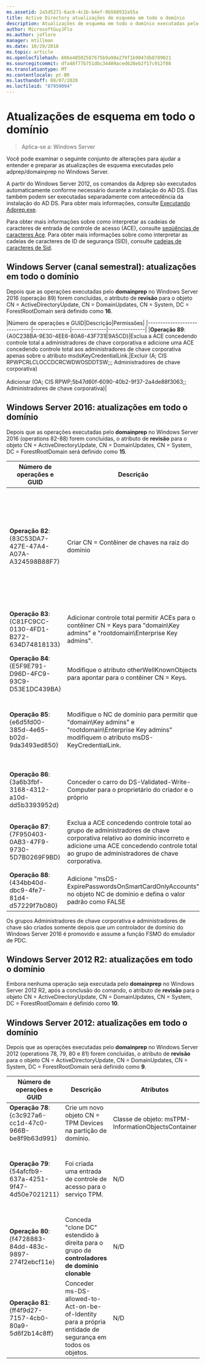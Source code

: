 ```yaml
---
ms.assetid: 2a5d5271-6ac6-4c1b-b4ef-9b568932a55a
title: Active Directory atualizações de esquema em todo o domínio
description: Atualizações de esquema em todo o domínio executadas pelo adprep/domainprep ao promover um controlador de domínio
author: MicrosoftGuyJFlo
ms.author: joflore
manager: mtillman
ms.date: 10/29/2018
ms.topic: article
ms.openlocfilehash: 606e48502587675b9a98e279f1b9047db8789021
ms.sourcegitcommit: dfa48f77b751dbc34409aced628eb2f17c912f08
ms.translationtype: MT
ms.contentlocale: pt-BR
ms.lasthandoff: 08/07/2020
ms.locfileid: "87959094"
---
```

# <a name="domain-wide-schema-updates"></a>Atualizações de esquema em todo o domínio

>Aplica-se a: Windows Server

Você pode examinar o seguinte conjunto de alterações para ajudar a entender e preparar as atualizações de esquema executadas pelo adprep/domainprep no Windows Server.

A partir do Windows Server 2012, os comandos da Adprep são executados automaticamente conforme necessário durante a instalação do AD DS. Elas também podem ser executadas separadamente com antecedência da instalação do AD DS. Para obter mais informações, consulte [Executando Adprep.exe](/previous-versions/windows/it-pro/windows-server-2008-R2-and-2008/dd464018(v=ws.10)).

Para obter mais informações sobre como interpretar as cadeias de caracteres de entrada de controle de acesso (ACE), consulte [seqüências de caracteres Ace](/windows/win32/secauthz/ace-strings). Para obter mais informações sobre como interpretar as cadeias de caracteres de ID de segurança (SID), consulte [cadeias de caracteres de Sid](/windows/win32/secauthz/sid-strings).

## <a name="windows-server-semi-annual-channel-domain-wide-updates"></a>Windows Server (canal semestral): atualizações em todo o domínio

Depois que as operações executadas pelo **domainprep** no Windows Server 2016 (operação 89) forem concluídas, o atributo de **revisão** para o objeto CN = ActiveDirectoryUpdate, CN = DomainUpdates, CN = System, DC = ForestRootDomain será definido como **16**.

|Número de operações e GUID|Descrição|Permissões|
|------------------------------|---------------|--------------|---------------|
|**Operação 89**: {A0C238BA-9E30-4EE6-80A6-43F731E9A5CD}|Exclua a ACE concedendo controle total a administradores de chave corporativa e adicione uma ACE concedendo controle total aos administradores de chave corporativa apenas sobre o atributo msdsKeyCredentialLink.|Excluir (A; CIS RPWPCRLCLOCCDCRCWDWOSDDTSW;;; Administradores de chave corporativa) <br /> <br />Adicionar (OA; CIS RPWP;5b47d60f-6090-40b2-9f37-2a4de88f3063;; Administradores de chave corporativa)|

## <a name="windows-server-2016-domain-wide-updates"></a>Windows Server 2016: atualizações em todo o domínio

Depois que as operações executadas pelo **domainprep** no Windows Server 2016 (operations 82-88) forem concluídas, o atributo de **revisão** para o objeto CN = ActiveDirectoryUpdate, CN = DomainUpdates, CN = System, DC = ForestRootDomain será definido como **15**.

|Número de operações e GUID|Descrição|Atributos|Permissões|
|------------------------------|---------------|--------------|---------------|
|**Operação 82**: {83C53DA7-427E-47A4-A07A-A324598B88F7}|Criar CN = Contêiner de chaves na raiz do domínio|-objectClass: contêiner<br />-Descrição: contêiner padrão para objetos de credencial de chave<br />-ShowInAdvancedViewOnly: TRUE|Um CIS RPWPCRLCLOCCDCRCWDWOSDDTSW;;; EUM<br />Um CIS RPWPCRLCLOCCDCRCWDWOSDDTSW;;;D Um<br />Um CIS RPWPCRLCLOCCDCRCWDWOSDDTSW;;; Sy<br />Um CIS RPWPCRLCLOCCDCRCWDWOSDDTSW;;;D 3D<br />Um CIS RPWPCRLCLOCCDCRCWDWOSDDTSW;;; COMANDOS|
|**Operação 83**: {C81FC9CC-0130-4FD1-B272-634D74818133}|Adicionar controle total permitir ACEs para o contêiner CN = Keys para "domain\Key admins" e "rootdomain\Enterprise Key admins".|N/D|Um CIS RPWPCRLCLOCCDCRCWDWOSDDTSW;;; Administradores de chaves)<br />Um CIS RPWPCRLCLOCCDCRCWDWOSDDTSW;;; Administradores de chave corporativa)|
|**Operação 84**: {E5F9E791-D96D-4FC9-93C9-D53E1DC439BA}|Modifique o atributo otherWellKnownObjects para apontar para o contêiner CN = Keys.|-otherWellKnownObjects: B:32:683A24E2E8164BD3AF86AC3C2CF3F981: CN = Keys,% WS|N/D|
|**Operação 85**: {e6d5fd00-385d-4e65-b02d-9da3493ed850}|Modifique o NC de domínio para permitir que "domain\Key admins" e "rootdomain\Enterprise Key admins" modifiquem o atributo msDS-KeyCredentialLink. |N/D|OA CIS RPWP;5b47d60f-6090-40b2-9f37-2a4de88f3063;; Administradores de chaves)<br />OA CIS RPWP;5b47d60f-6090-40b2-9f37-2a4de88f3063;; Os administradores de chave corporativa no domínio raiz, mas em domínios não raiz resultaram em uma ACE falsa relativa ao domínio com um SID não resolvível-527)|
|**Operação 86**: {3a6b3fbf-3168-4312-a10d-dd5b3393952d}|Conceder o carro do DS-Validated-Write-Computer para o proprietário do criador e o próprio|N/D|OA CIIO; SW; 9b026da6-0d3c-465c-8bee-5199d7165cba; bf967a86-0de6-11D0-a285-00aa003049e2; PS)<br />OA CIIO; SW; 9b026da6-0d3c-465c-8bee-5199d7165cba; bf967a86-0de6-11D0-a285-00aa003049e2; CO)|
|**Operação 87**: {7F950403-0AB3-47F9-9730-5D7B0269F9BD}|Exclua a ACE concedendo controle total ao grupo de administradores de chave corporativa relativo ao domínio incorreto e adicione uma ACE concedendo controle total ao grupo de administradores de chave corporativa. |N/D|Excluir (A; CIS RPWPCRLCLOCCDCRCWDWOSDDTSW;;; Administradores de chave corporativa)<br /> <br />Adicionar (A; CIS RPWPCRLCLOCCDCRCWDWOSDDTSW;;; Administradores de chave corporativa)|
|**Operação 88**: {434bb40d-dbc9-4fe7-81d4-d57229f7b080}|Adicione "msDS-ExpirePasswordsOnSmartCardOnlyAccounts" no objeto NC de domínio e defina o valor padrão como FALSE|N/D|N/D|

Os grupos Administradores de chave corporativa e administradores de chave são criados somente depois que um controlador de domínio do Windows Server 2016 é promovido e assume a função FSMO do emulador de PDC.

## <a name="windows-server-2012-r2-domain-wide-updates"></a>Windows Server 2012 R2: atualizações em todo o domínio

Embora nenhuma operação seja executada pelo **domainprep** no Windows Server 2012 R2, após a conclusão do comando, o atributo de **revisão** para o objeto CN = ActiveDirectoryUpdate, CN = DomainUpdates, CN = System, DC = ForestRootDomain é definido como **10**.

## <a name="windows-server-2012-domain-wide-updates"></a>Windows Server 2012: atualizações em todo o domínio

Depois que as operações executadas pelo **domainprep** no Windows Server 2012 (operations 78, 79, 80 e 81) forem concluídas, o atributo de **revisão** para o objeto CN = ActiveDirectoryUpdate, CN = DomainUpdates, CN = System, DC = ForestRootDomain será definido como **9**.

|Número de operações e GUID|Descrição|Atributos|Permissões|
|------------------------------|---------------|--------------|---------------|
|**Operação 78**: {c3c927a6-cc1d-47c0-966B-be8f9b63d991}|Crie um novo objeto CN = TPM Devices na partição de domínio.|Classe de objeto: msTPM-InformationObjectsContainer|N/D|
|**Operação 79**: {54afcfb9-637a-4251-9f47-4d50e7021211}|Foi criada uma entrada de controle de acesso para o serviço TPM.|N/D|OA CIIO; WP; ea1b7b93-5e48-46D5-bc6c-4df4fda78a35; bf967a86-0de6-11D0-a285-00aa003049e2; PS)|
|**Operação 80**: {f4728883-84dd-483c-9897-274f2ebcf11e}|Conceda "clone DC" estendido à direita para o grupo de **controladores de domínio clonable**|N/D|(OA;; CR; 3e0f7e18-2c7a-4c10-ba82-4d926db99a3e;; *Sid de domínio*-522)|
|**Operação 81**: {ff4f9d27-7157-4cb0-80a9-5d6f2b14c8ff}|Conceder ms-DS-allowed-to-Act-on-be-of-Identity para a própria entidade de segurança em todos os objetos.|N/D|OA CIOI; RPWP;3f78c3e5-f79a-46bd-a0b8-9d18116ddc79;; PROFISSIONAIS|
